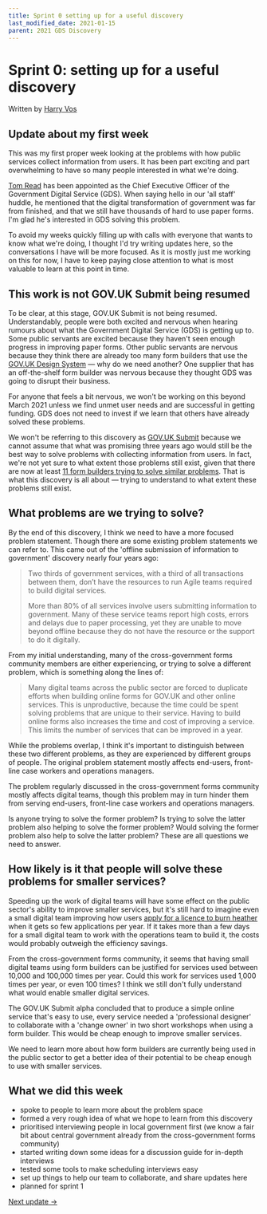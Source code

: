 ```yaml
---
title: Sprint 0 setting up for a useful discovery
last_modified_date: 2021-01-15
parent: 2021 GDS Discovery
---
```


# Sprint 0: setting up for a useful discovery

Written by [Harry Vos](https://twitter.com/vosageroll)

## Update about my first week

This was my first proper week looking at the problems with how public services collect information from users. It has been part exciting and part overwhelming to have so many people interested in what we're doing.

[Tom Read](https://twitter.com/thommeread) has been appointed as the Chief Executive Officer of the Government Digital Service (GDS). When saying hello in our 'all staff' huddle, he mentioned that the digital transformation of government was far from finished, and that we still have thousands of hard to use paper forms. I'm glad he's interested in GDS solving this problem.

To avoid my weeks quickly filling up with calls with everyone that wants to know what we're doing, I thought I'd try writing updates here, so the conversations I have will be more focused. As it is mostly just me working on this for now, I have to keep paying close attention to what is most valuable to learn at this point in time.

## This work is not GOV.UK Submit being resumed

To be clear, at this stage, GOV.UK Submit is not being resumed. Understandably, people were both excited and nervous when hearing rumours about what the Government Digital Service (GDS) is getting up to. Some public servants are excited because they haven't seen enough progress in improving paper forms. Other public servants are nervous because they think there are already too many form builders that use the [GOV.UK Design System](https://design-system.service.gov.uk/) — why do we need another? One supplier that has an off-the-shelf form builder was nervous because they thought GDS was going to disrupt their business.

For anyone that feels a bit nervous, we won't be working on this beyond March 2021 unless we find unmet user needs and are successful in getting funding. GDS does not need to invest if we learn that others have already solved these problems.

We won't be referring to this discovery as [GOV.UK Submit](https://www.whatdotheyknow.com/request/reports_following_discovery_and#incoming-1371007) because we cannot assume that what was promising three years ago would still be the best way to solve problems with collecting information from users. In fact, we're not yet sure to what extent those problems still exist, given that there are now at least [11 form builders trying to solve similar problems](https://x-gov-forms.london.cloudapps.digital/forms.html). That is what this discovery is all about — trying to understand to what extent these problems still exist.

## What problems are we trying to solve?

By the end of this discovery, I think we need to have a more focused problem statement. Though there are some existing problem statements we can refer to. This came out of the 'offline submission of information to government' discovery nearly four years ago:

> Two thirds of government services, with a third of all transactions between them, don’t have the resources to run Agile teams required to build digital services.
>
> More than 80% of all services involve users submitting information to government. Many of these service teams report high costs, errors and delays due to paper processing, yet they are unable to move beyond offline because they do not have the resource or the support to do it digitally.

From my initial understanding, many of the cross-government forms community members are either experiencing, or trying to solve a different problem, which is something along the lines of:

> Many digital teams across the public sector are forced to duplicate efforts when building online forms for GOV.UK and other online services. This is unproductive, because the time could be spent solving problems that are unique to their service. Having to build online forms also increases the time and cost of improving a service. This limits the number of services that can be improved in a year.

While the problems overlap, I think it's important to distinguish between these two different problems, as they are experienced by different groups of people. The original problem statement mostly affects end-users, front-line case workers and operations managers.

The problem regularly discussed in the cross-government forms community mostly affects digital teams, though this problem may in turn hinder them from serving end-users, front-line case workers and operations managers.

Is anyone trying to solve the former problem? Is trying to solve the latter problem also helping to solve the former problem? Would solving the former problem also help to solve the latter problem? These are all questions we need to answer.

## How likely is it that people will solve these problems for smaller services?

Speeding up the work of digital teams will have some effect on the public sector's ability to improve smaller services, but it's still hard to imagine even a small digital team improving how users [apply for a licence to burn heather](https://www.gov.uk/guidance/heather-and-grass-burning-apply-for-a-licence) when it gets so few applications per year. If it takes more than a few days for a small digital team to work with the operations team to build it, the costs would probably outweigh the efficiency savings.

From the cross-government forms community, it seems that having small digital teams using form builders can be justified for services used between 10,000 and 100,000 times per year. Could this work for services used 1,000 times per year, or even 100 times? I think we still don't fully understand what would enable smaller digital services.

The GOV.UK Submit alpha concluded that to produce a simple online service that's easy to use, every service needed a 'professional designer' to collaborate with a 'change owner' in two short workshops when using a form builder. This would be cheap enough to improve smaller services.

We need to learn more about how form builders are currently being used in the public sector to get a better idea of their potential to be cheap enough to use with smaller services.

## What we did this week

- spoke to people to learn more about the problem space
- formed a very rough idea of what we hope to learn from this discovery
- prioritised interviewing people in local government first (we know a fair bit about central government already from the cross-government forms community)
- started writing down some ideas for a discussion guide for in-depth interviews
- tested some tools to make scheduling interviews easy
- set up things to help our team to collaborate, and share updates here
- planned for sprint 1

[Next update ->](/x-gov-form-community/2021-discovery/sprint-1)
